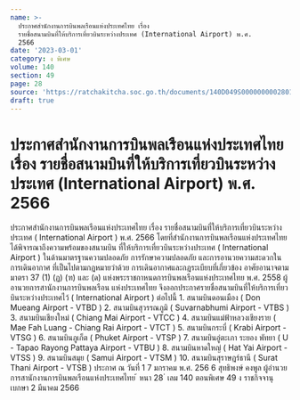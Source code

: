 ```yaml
---
name: >-
  ประกาศสำนักงานการบินพลเรือนแห่งประเทศไทย เรื่อง
  รายชื่อสนามบินที่ให้บริการเที่ยวบินระหว่างประเทศ (International Airport) พ.ศ.
  2566
date: '2023-03-01'
category: ง พิเศษ
volume: 140
section: 49
page: 28
source: 'https://ratchakitcha.soc.go.th/documents/140D049S0000000002801.pdf'
draft: true
---
```


# ประกาศสำนักงานการบินพลเรือนแห่งประเทศไทย เรื่อง รายชื่อสนามบินที่ให้บริการเที่ยวบินระหว่างประเทศ (International Airport) พ.ศ. 2566

ประกาศสำนักงานการบินพลเรือนแห่งประเทศไทย เรื่อง รายชื่อสนามบินที่ให้บริการเที่ยวบินระหว่างประเทศ ( International Airport ) พ.ศ. 2566 โดยที่สำนักงานการบินพลเรือนแห่งประเทศไทยได้พิจารณาถึงความพร้อมของสนามบิน ที่ให้บริการเที่ยวบินระหว่างประเทศ ( International Airport ) ในด้านมาตรฐานความปลอดภัย การรักษาความปลอดภัย และการอานวยความสะดวกในการเดินอากาศ ที่เป็นไปตามกฎหมายว่าด้วย การเดินอากาศและกฎระเบียบที่เกี่ยวข้อง อาศัยอานาจตามมาตรา 37 (1) (ฏ) (ฑ) และ (ด) แห่งพระราชกาหนดการบินพลเรือนแห่งประเทศไทย พ.ศ. 2558 ผู้อานวยการสานักงานการบินพลเรือน แห่งประเทศไทย จึงออกประกาศรายชื่อสนามบินที่ให้บริการเที่ยวบินระหว่างประเทศไว้ ( International Airport ) ต่อไปนี้ 1. สนามบินดอนเมือง ( Don Mueang Airport - VTBD ) 2. สนามบินสุวรรณภูมิ ( Suvarnabhumi Airport - VTBS ) 3. สนามบินเชียงใหม่ ( Chiang Mai Airport - VTCC ) 4. สนามบินแม่ฟ้าหลวงเชียงราย ( Mae Fah Luang - Chiang Rai Airport - VTCT ) 5. สนามบินกระบี่ ( Krabi Airport - VTSG ) 6. สนามบินภูเก็ต ( Phuket Airport - VTSP ) 7. สนามบินอู่ตะเภา ระยอง พัทยา ( U - Tapao Rayong Pattaya Airport - VTBU ) 8. สนามบินหาดใหญ่ ( Hat Yai Airport - VTSS ) 9. สนามบินสมุย ( Samui Airport - VTSM ) 10. สนามบินสุราษฎร์ธานี ( Surat Thani Airport - VTSB ) ประกาศ ณ วันที่ 1 7 มกราคม พ.ศ. 256 6 สุทธิพงษ์ คงพูล ผู้อำนวยการสานักงานการบินพลเรือนแห่งประเทศไทย ้ หนา 28 ่ เลม 140 ตอนพิเศษ 49 ง ราชกิจจานุเบกษา 2 มีนาคม 2566
